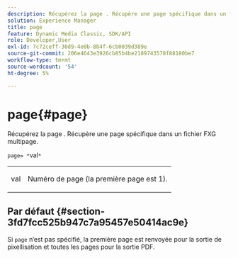 ```yaml
---
description: Récupérez la page . Récupère une page spécifique dans un fichier FXG multipage.
solution: Experience Manager
title: page
feature: Dynamic Media Classic, SDK/API
role: Developer,User
exl-id: 7c72ceff-30d9-4e0b-8b4f-6cb0039d389e
source-git-commit: 206e4643e3926cb85b4be2189743578f88180be7
workflow-type: tm+mt
source-wordcount: '54'
ht-degree: 5%

---
```


# page{#page}

Récupérez la page . Récupère une page spécifique dans un fichier FXG multipage.

`page= *`val`*`

<table id="simpletable_E92560F812B64A36A3D108CA7DEED5AC"> 
 <tr class="strow"> 
  <td class="stentry"> <p><span class="codeph"> <span class="varname"> val</span></span> </p> </td> 
  <td class="stentry"> <p>Numéro de page (la première page est 1). </p></td> 
 </tr> 
</table>

## Par défaut {#section-3fd7fcc525b947c7a95457e50414ac9e}

Si `page` n’est pas spécifié, la première page est renvoyée pour la sortie de pixellisation et toutes les pages pour la sortie PDF.
